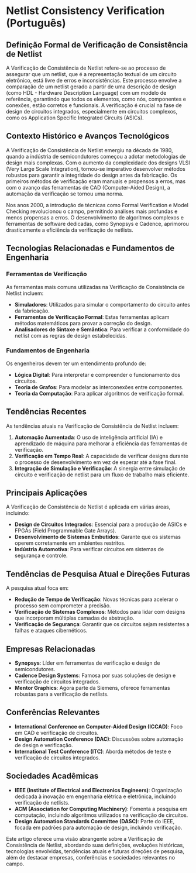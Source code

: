 # Netlist Consistency Verification (Português)

## Definição Formal de Verificação de Consistência de Netlist

A Verificação de Consistência de Netlist refere-se ao processo de assegurar que um netlist, que é a representação textual de um circuito eletrônico, está livre de erros e inconsistências. Este processo envolve a comparação de um netlist gerado a partir de uma descrição de design (como HDL - Hardware Description Language) com um modelo de referência, garantindo que todos os elementos, como nós, componentes e conexões, estão corretos e funcionais. A verificação é crucial na fase de design de circuitos integrados, especialmente em circuitos complexos, como os Application Specific Integrated Circuits (ASICs).

## Contexto Histórico e Avanços Tecnológicos

A Verificação de Consistência de Netlist emergiu na década de 1980, quando a indústria de semicondutores começou a adotar metodologias de design mais complexas. Com o aumento da complexidade dos designs VLSI (Very Large Scale Integration), tornou-se imperativo desenvolver métodos robustos para garantir a integridade do design antes da fabricação. Os primeiros métodos de verificação eram manuais e propensos a erros, mas com o avanço das ferramentas de CAD (Computer-Aided Design), a automação da verificação se tornou uma norma.

Nos anos 2000, a introdução de técnicas como Formal Verification e Model Checking revolucionou o campo, permitindo análises mais profundas e menos propensas a erros. O desenvolvimento de algoritmos complexos e ferramentas de software dedicadas, como Synopsys e Cadence, aprimorou drasticamente a eficiência da verificação de netlists.

## Tecnologias Relacionadas e Fundamentos de Engenharia

### Ferramentas de Verificação

As ferramentas mais comuns utilizadas na Verificação de Consistência de Netlist incluem:

- **Simuladores**: Utilizados para simular o comportamento do circuito antes da fabricação.
- **Ferramentas de Verificação Formal**: Estas ferramentas aplicam métodos matemáticos para provar a correção do design.
- **Analisadores de Sintaxe e Semântica**: Para verificar a conformidade do netlist com as regras de design estabelecidas.

### Fundamentos de Engenharia

Os engenheiros devem ter um entendimento profundo de:

- **Lógica Digital**: Para interpretar e compreender o funcionamento dos circuitos.
- **Teoria de Grafos**: Para modelar as interconexões entre componentes.
- **Teoria da Computação**: Para aplicar algoritmos de verificação formal.

## Tendências Recentes

As tendências atuais na Verificação de Consistência de Netlist incluem:

1. **Automação Aumentada**: O uso de inteligência artificial (IA) e aprendizado de máquina para melhorar a eficiência das ferramentas de verificação.
2. **Verificação em Tempo Real**: A capacidade de verificar designs durante o processo de desenvolvimento em vez de esperar até a fase final.
3. **Integração de Simulação e Verificação**: A sinergia entre simulação de circuito e verificação de netlist para um fluxo de trabalho mais eficiente.

## Principais Aplicações

A Verificação de Consistência de Netlist é aplicada em várias áreas, incluindo:

- **Design de Circuitos Integrados**: Essencial para a produção de ASICs e FPGAs (Field Programmable Gate Arrays).
- **Desenvolvimento de Sistemas Embutidos**: Garante que os sistemas operem corretamente em ambientes restritos.
- **Indústria Automotiva**: Para verificar circuitos em sistemas de segurança e controle.

## Tendências de Pesquisa Atual e Direções Futuras

A pesquisa atual foca em:

- **Redução de Tempo de Verificação**: Novas técnicas para acelerar o processo sem comprometer a precisão.
- **Verificação de Sistemas Complexos**: Métodos para lidar com designs que incorporam múltiplas camadas de abstração.
- **Verificação de Segurança**: Garantir que os circuitos sejam resistentes a falhas e ataques cibernéticos.

## Empresas Relacionadas

- **Synopsys**: Líder em ferramentas de verificação e design de semicondutores.
- **Cadence Design Systems**: Famosa por suas soluções de design e verificação de circuitos integrados.
- **Mentor Graphics**: Agora parte da Siemens, oferece ferramentas robustas para a verificação de netlists.

## Conferências Relevantes

- **International Conference on Computer-Aided Design (ICCAD)**: Foco em CAD e verificação de circuitos.
- **Design Automation Conference (DAC)**: Discussões sobre automação de design e verificação.
- **International Test Conference (ITC)**: Aborda métodos de teste e verificação de circuitos integrados.

## Sociedades Acadêmicas

- **IEEE (Institute of Electrical and Electronics Engineers)**: Organização dedicada à inovação em engenharia elétrica e eletrônica, incluindo verificação de netlists.
- **ACM (Association for Computing Machinery)**: Fomenta a pesquisa em computação, incluindo algoritmos utilizados na verificação de circuitos.
- **Design Automation Standards Committee (DASC)**: Parte do IEEE, focada em padrões para automação de design, incluindo verificação.

Este artigo oferece uma visão abrangente sobre a Verificação de Consistência de Netlist, abordando suas definições, evoluções históricas, tecnologias envolvidas, tendências atuais e futuras direções de pesquisa, além de destacar empresas, conferências e sociedades relevantes no campo.